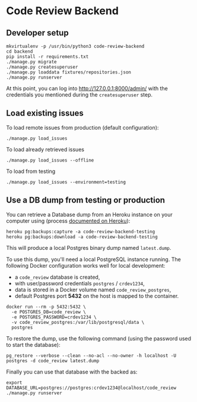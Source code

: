 # Code Review Backend

## Developer setup

```
mkvirtualenv -p /usr/bin/python3 code-review-backend
cd backend
pip install -r requirements.txt
./manage.py migrate
./manage.py createsuperuser
./manage.py loaddata fixtures/repositories.json
./manage.py runserver
```

At this point, you can log into http://127.0.0.1:8000/admin/ with the credentials you mentioned during the `createsuperuser` step.

## Load existing issues

To load remote issues from production (default configuration):

```
./manage.py load_issues
```

To load already retrieved issues

```
./manage.py load_issues --offline
```

To load from testing

```
./manage.py load_issues --environment=testing
```

## Use a DB dump from testing or production

You can retrieve a Database dump from an Heroku instance on your computer using (process [documented on Heroku](https://devcenter.heroku.com/articles/heroku-postgres-import-export)):

```
heroku pg:backups:capture -a code-review-backend-testing
heroku pg:backups:download -a code-review-backend-testing
```

This will produce a local Postgres binary dump named `latest.dump`.

To use this dump, you'll need a local PostgreSQL instance running. The following Docker configuration works well for local development:

* a `code_review` database is created,
* with user/password credentials `postgres` / `crdev1234`,
* data is stored in a Docker volume named `code_review_postgres`,
* default Postgres port **5432** on the host is mapped to the container.

```
docker run --rm -p 5432:5432 \
  -e POSTGRES_DB=code_review \
  -e POSTGRES_PASSWORD=crdev1234 \
  -v code_review_postgres:/var/lib/postgresql/data \
  postgres
```

To restore the dump, use the following command (using the password used to start the database):

```
pg_restore --verbose --clean --no-acl --no-owner -h localhost -U postgres -d code_review latest.dump
```

Finally you can use that database with the backed as:

```
export DATABASE_URL=postgres://postgres:crdev1234@localhost/code_review
./manage.py runserver
```
